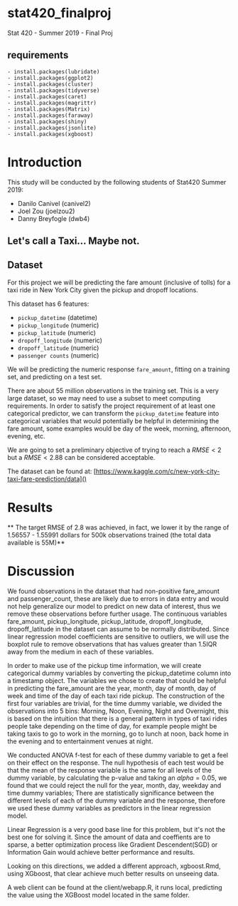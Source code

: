 # stat420_finalproj

Stat 420 - Summer 2019 - Final Proj

## requirements

    - install.packages(lubridate)
    - install.packages(ggplot2)
    - install.packages(cluster)
    - install.packages(tidyverse)
    - install.packages(caret)
    - install.packages(magrittr)
    - install.packages(Matrix)
    - install.packages(faraway)
    - install.packages(shiny)
    - install.packages(jsonlite)
    - install.packages(xgboost)

# Introduction

This study will be conducted by the following students of Stat420 Summer 2019:

- Danilo Canivel (canivel2)
- Joel Zou (joelzou2)
- Danny Breyfogle (dwb4)

## Let's call a Taxi... Maybe not.

## Dataset

For this project we will be predicting the fare amount (inclusive of tolls) for a taxi ride in New York City given the pickup and dropoff locations.

This dataset has 6 features:

- `pickup_datetime` (datetime)
- `pickup_longitude` (numeric)
- `pickup_latitude` (numeric)
- `dropoff_longitude` (numeric)
- `dropoff_latitude` (numeric)
- `passenger counts` (numeric)

We will be predicting the numeric response `fare_amount`, fitting on a training set, and predicting on a test set.

There are about 55 million observations in the training set. This is a very large dataset, so we may need to use a subset to meet computing requirements. In order to satisfy the project requirement of at least one categorical predictor, we can transform the `pickup_datetime` feature into categorical variables that would potentially be helpful in determining the fare amount, some examples would be day of the week, morning, afternoon, evening, etc.

We are going to set a preliminary objective of trying to reach a $RMSE < 2$ but a $RMSE < 2.88$ can be considered acceptable.

The dataset can be found at: [https://www.kaggle.com/c/new-york-city-taxi-fare-prediction/data]()

# Results

** The target RMSE of 2.8 was achieved, in fact, we lower it by the range of 1.56557 - 1.55991 dollars for 500k observations trained (the total data available is 55M)**

# Discussion

We found observations in the dataset that had non-positive fare_amount and passenger_count, these are likely due to errors in data entry and would not help generalize our model to predict on new data of interest, thus we remove these observations before further usage. The continuous variables fare_amount, pickup_longitude, pickup_latitude, dropoff_longitude, dropoff_latitude in the dataset can assume to be normally distributed. Since linear regression model coefficients are sensitive to outliers, we will use the boxplot rule to remove observations that has values greater than 1.5IQR away from the medium in each of these variables.

In order to make use of the pickup time information, we will create categorical dummy variables by converting the pickup_datetime column into a timestamp object. The variables we chose to create that could be helpful in predicting the fare_amount are the year, month, day of month, day of week and time of the day of each taxi ride pickup. The construction of the first four variables are trivial, for the time dummy variable, we divided the observations into 5 bins: Morning, Noon, Evening, Night and Overnight, this is based on the intuition that there is a general pattern in types of taxi rides people take depending on the time of day, for example people might be taking taxis to go to work in the morning, go to lunch at noon, back home in the evening and to entertainment venues at night.

We conducted ANOVA f-test for each of these dummy variable to get a feel on their effect on the response. The null hypothesis of each test would be that the mean of the response variable is the same for all levels of the dummy variable, by calculating the p-value and taking an $alpha=0.05$, we found that we could reject the null for the year, month, day, weekday and time dummy variables; There are statistically significance between the different levels of each of the dummy variable and the response, therefore we used these dummy variables as predictors in the linear regression model.

Linear Regression is a very good base line for this problem, but it's not the best one for solving it. Since the amount of data and coeffients are to sparse, a better optimization process like Gradient Descendent(SGD) or Information Gain would achieve better performance and results.

Looking on this directions, we added a different approach, xgboost.Rmd, using XGboost, that clear achieve much better results on unseeing data.

A web client can be found at the client/webapp.R, it runs local, predicting the value using the XGBoost model located in the same folder.
